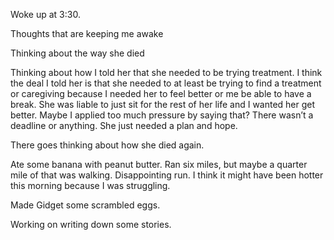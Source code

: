 Woke up at 3:30. 

Thoughts that are keeping me awake

Thinking about the way she died 

Thinking about how I told her that she needed to be trying treatment. I think the deal I told her is that she needed to at least be trying to find a treatment or caregiving because I needed her to feel better or me be able to have a break. She was liable to just sit for the rest of her life and I wanted her get better. Maybe I applied too much pressure by saying that? There wasn’t a deadline or anything. She just needed a plan and hope. 

There goes thinking about how she died again.

Ate some banana with peanut butter. Ran six miles, but maybe a quarter mile of that was walking. Disappointing run. I think it might have been hotter this morning because I was struggling.

Made Gidget some scrambled eggs. 

Working on writing down some stories.